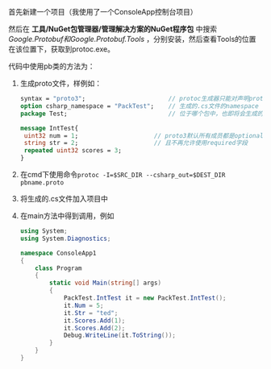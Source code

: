 首先新建一个项目（我使用了一个ConsoleApp控制台项目）

然后在 **工具/NuGet包管理器/管理解决方案的NuGet程序包** 中搜索 *Google.Protobuf和Google.Protobuf.Tools* ，分别安装，然后查看Tools的位置在该位置下，获取到protoc.exe。

代码中使用pb类的方法为：

1. 生成proto文件，样例如：

   ```protobuf
   syntax = "proto3";						// protoc生成器只能对声明proto3的proto文件解析
   option csharp_namespace = "PackTest";	// 生成的.cs文件的namespace
   package Test;							// 位于哪个包中，也即将会生成的.cs文件名称
   
   message IntTest{
   	uint32 num = 1;						// proto3默认所有成员都是optional属性
   	string str = 2;						// 且不再允许使用required字段
   	repeated uint32 scores = 3;
   }
   ```

2. 在cmd下使用命令`protoc -I=$SRC_DIR --csharp_out=$DEST_DIR pbname.proto ` 

3. 将生成的.cs文件加入项目中

4. 在main方法中得到调用，例如

   ```c#
   using System;
   using System.Diagnostics;
   
   namespace ConsoleApp1
   {
       class Program
       {
           static void Main(string[] args)
           {
               PackTest.IntTest it = new PackTest.IntTest();
               it.Num = 5;
               it.Str = "ted";
               it.Scores.Add(1);
               it.Scores.Add(2);
               Debug.WriteLine(it.ToString());
           }
       }
   }
   
   ```
